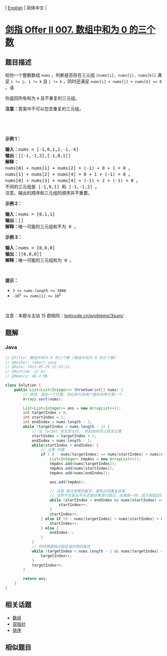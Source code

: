 
| [English](README_EN.md) | 简体中文 |

# [剑指 Offer II 007. 数组中和为 0 的三个数](https://leetcode.cn//problems/1fGaJU/)

## 题目描述

<p>给你一个整数数组 <code>nums</code> ，判断是否存在三元组 <code>[nums[i], nums[j], nums[k]]</code> 满足 <code>i != j</code>、<code>i != k</code> 且 <code>j != k</code> ，同时还满足 <code>nums[i] + nums[j] + nums[k] == 0</code> 。请</p>

<p>你返回所有和为 <code>0</code> 且不重复的三元组。</p>

<p><strong>注意：</strong>答案中不可以包含重复的三元组。</p>

<p>&nbsp;</p>

<p>&nbsp;</p>

<p><strong>示例 1：</strong></p>

<pre>
<strong>输入：</strong>nums = [-1,0,1,2,-1,-4]
<strong>输出：</strong>[[-1,-1,2],[-1,0,1]]
<strong>解释：</strong>
nums[0] + nums[1] + nums[2] = (-1) + 0 + 1 = 0 。
nums[1] + nums[2] + nums[4] = 0 + 1 + (-1) = 0 。
nums[0] + nums[3] + nums[4] = (-1) + 2 + (-1) = 0 。
不同的三元组是 [-1,0,1] 和 [-1,-1,2] 。
注意，输出的顺序和三元组的顺序并不重要。
</pre>

<p><strong>示例 2：</strong></p>

<pre>
<strong>输入：</strong>nums = [0,1,1]
<strong>输出：</strong>[]
<strong>解释：</strong>唯一可能的三元组和不为 0 。
</pre>

<p><strong>示例 3：</strong></p>

<pre>
<strong>输入：</strong>nums = [0,0,0]
<strong>输出：</strong>[[0,0,0]]
<strong>解释：</strong>唯一可能的三元组和为 0 。
</pre>

<p>&nbsp;</p>

<p><strong>提示：</strong></p>

<ul>
	<li><code>3 &lt;= nums.length &lt;= 3000</code></li>
	<li><code>-10<sup>5</sup> &lt;= nums[i] &lt;= 10<sup>5</sup></code></li>
</ul>
&nbsp;

<p><meta charset="UTF-8" />注意：本题与主站 15&nbsp;题相同：<a href="https://leetcode.cn/problems/3sum/">leetcode.cn/problems/3sum/</a></p>


## 题解


### Java

```Java
// @Title: 数组中和为 0 的三个数 (数组中和为 0 的三个数)
// @Author: robert.sunq
// @Date: 2023-05-29 22:43:21
// @Runtime: 22 ms
// @Memory: 46.4 MB

class Solution {
    public List<List<Integer>> threeSum(int[] nums) {
        // 排序，固定一个位置，然后转为找两个数的和等于第一个
        Arrays.sort(nums);

        List<List<Integer>> ans = new ArrayList<>();
        int targetIndex = 0;
        int startIndex = 1;
        int endIndex = nums.length - 1;
        while (targetIndex < nums.length - 1) {
            // 当 target 发生变化时， 将起始和终止恢复位置
            startIndex = targetIndex + 1;
            endIndex = nums.length - 1;
            while(startIndex < endIndex) {
                // 注意 负数
                if ( 0 - nums[targetIndex] == nums[startIndex] + nums[endIndex]) {
                    List<Integer> tmpAns = new ArrayList<>();
                    tmpAns.add(nums[targetIndex]);
                    tmpAns.add(nums[startIndex]);
                    tmpAns.add(nums[endIndex]);

                    ans.add(tmpAns);

                    // 注意 跳过相等的数字，避免出现重复结果
                    // 当然不论是从开头还是结果进行跳过，结果都一样，因为和固定情况下，只要一个数发生改变，另一个也变化
                    while (startIndex < endIndex && nums[startIndex] == nums[startIndex + 1]) {
                        startIndex++;
                    }
                    startIndex++;
                } else if (0 - nums[targetIndex] > nums[startIndex] + nums[endIndex]) {
                    startIndex++;
                } else {
                    endIndex--;
                }
            }
            // 同样需要跳过固定值的相同属性
            while (targetIndex < nums.length - 1 && nums[targetIndex] == nums[targetIndex+1]) {
                targetIndex++;
            }
            targetIndex++;
        }

        return ans;
    }
}
```



## 相关话题

- [数组](https://leetcode.cn//tag/array)
- [双指针](https://leetcode.cn//tag/two-pointers)
- [排序](https://leetcode.cn//tag/sorting)

## 相似题目



